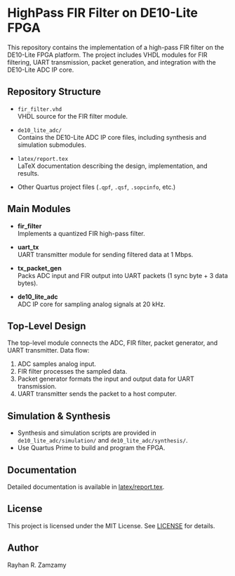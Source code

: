 # HighPass FIR Filter on DE10-Lite FPGA

This repository contains the implementation of a high-pass FIR filter on the DE10-Lite FPGA platform. The project includes VHDL modules for FIR filtering, UART transmission, packet generation, and integration with the DE10-Lite ADC IP core.

## Repository Structure

- `fir_filter.vhd`  
  VHDL source for the FIR filter module.

- `de10_lite_adc/`  
  Contains the DE10-Lite ADC IP core files, including synthesis and simulation submodules.

- `latex/report.tex`  
  LaTeX documentation describing the design, implementation, and results.

- Other Quartus project files (`.qpf`, `.qsf`, `.sopcinfo`, etc.)

## Main Modules

- **fir_filter**  
  Implements a quantized FIR high-pass filter.

- **uart_tx**  
  UART transmitter module for sending filtered data at 1 Mbps.

- **tx_packet_gen**  
  Packs ADC input and FIR output into UART packets (1 sync byte + 3 data bytes).

- **de10_lite_adc**  
  ADC IP core for sampling analog signals at 20 kHz.

## Top-Level Design

The top-level module connects the ADC, FIR filter, packet generator, and UART transmitter. Data flow:

1. ADC samples analog input.
2. FIR filter processes the sampled data.
3. Packet generator formats the input and output data for UART transmission.
4. UART transmitter sends the packet to a host computer.

## Simulation & Synthesis

- Synthesis and simulation scripts are provided in `de10_lite_adc/simulation/` and `de10_lite_adc/synthesis/`.
- Use Quartus Prime to build and program the FPGA.

## Documentation

Detailed documentation is available in [latex/report.tex](latex/report.tex).

## License

This project is licensed under the MIT License. See [LICENSE](LICENSE) for details.

## Author

Rayhan R. Zamzamy